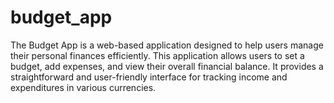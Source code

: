 # budget_app
The Budget App is a web-based application designed to help users manage their personal finances efficiently. This application allows users to set a budget, add expenses, and view their overall financial balance. It provides a straightforward and user-friendly interface for tracking income and expenditures in various currencies.
